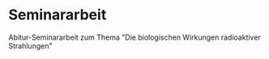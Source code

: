 # Seminararbeit
Abitur-Seminararbeit zum Thema "Die biologischen Wirkungen radioaktiver Strahlungen"
